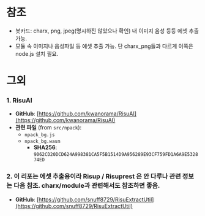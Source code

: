 # 참조
- 봇카드: charx, png, jpeg(명시하진 않았으나 확인) 내 이미지 음성 등등 에셋 추출가능.
- 모듈 속 이미지나 음성파일 등 에셋 추출 가능. 단 charx_png들과 다르게 이쪽은 node.js 설치 필요.

# 그외

### 1. RisuAI
- **GitHub**: [https://github.com/kwanorama/RisuAI](https://github.com/kwanorama/RisuAI)
- **관련 파일** (from `src/npack`):
  - `npack_bg.js`
  - `npack_bg.wasm`  
    - **SHA256**: `9062CD20DCD624A998381CA5F5B1514D9A956289E93CF759FD1A6A9E532874ED`


### 2. 이 리포는 에셋 추출용이라 Risup / Risuprest 은 안 다루나 관련 정보는 다음 참조. charx/module과 관련해서도 참조하면 좋음.
- **GitHub**: [https://github.com/snuff8729/RisuExtractUtil](https://github.com/snuff8729/RisuExtractUtil)
